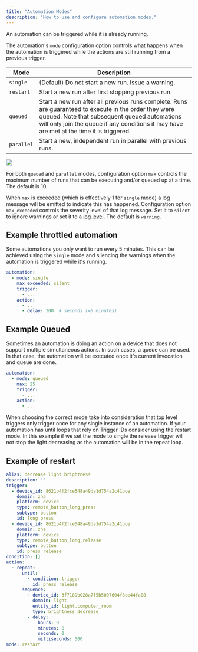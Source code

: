 ```yaml
---
title: "Automation Modes"
description: "How to use and configure automation modes."
---
```


An automation can be triggered while it is already running.

The automation's `mode` configuration option controls what happens when the automation is triggered while the actions are still running from a previous trigger.

Mode | Description
-|-
`single` | (Default) Do not start a new run. Issue a warning.
`restart` | Start a new run after first stopping previous run.
`queued` | Start a new run after all previous runs complete. Runs are guaranteed to execute in the order they were queued. Note that subsequent queued automations will only join the queue if any conditions it may have are met at the time it is triggered.
`parallel` | Start a new, independent run in parallel with previous runs.

<p class='img'>
  <img src='/images/integrations/script/script_modes.jpg'>
</p>

For both `queued` and `parallel` modes, configuration option `max` controls the maximum
number of runs that can be executing and/or queued up at a time. The default is 10.

When `max` is exceeded (which is effectively 1 for `single` mode) a log message will be emitted to indicate this has happened. Configuration option `max_exceeded` controls the severity level of that log message. Set it to `silent` to ignore warnings or set it to a [log level](/integrations/logger/#log-levels). The default is `warning`.


## Example throttled automation

Some automations you only want to run every 5 minutes. This can be achieved using the `single` mode and silencing the warnings when the automation is triggered while it's running.

```yaml
automation:
  - mode: single
    max_exceeded: silent
    trigger:
      - ...
    action:
      - ...
      - delay: 300  # seconds (=5 minutes)
```

## Example Queued

Sometimes an automation is doing an action on a device that does not support multiple simultaneous actions. In such cases, a queue can be used. In that case, the automation will be executed once it's current invocation and queue are done.

```yaml
automation:
  - mode: queued
    max: 25
    trigger:
      - ...
    action:
      - ...
```


When choosing the correct mode take into consideration that top level triggers only trigger once for any single instance of an automation. If your automation has until loops that rely on Trigger IDs consider using the restart mode. In this example if we set the mode to single the release trigger will not stop the light decreasing as the automation will be in the repeat loop. 

## Example of restart

```yaml
alias: decrease light brightness
description: ''
trigger:
  - device_id: 8621b4f2fce548a49da1d754a2c41bce
    domain: zha
    platform: device
    type: remote_button_long_press
    subtype: button
    id: long press
  - device_id: 8621b4f2fce548a49da1d754a2c41bce
    domain: zha
    platform: device
    type: remote_button_long_release
    subtype: button
    id: press release
condition: []
action:
  - repeat:
      until:
        - condition: trigger
          id: press release
      sequence:
        - device_id: 3f7189b028a7f5b5007604f8ce44fa08
          domain: light
          entity_id: light.computer_room
          type: brightness_decrease
        - delay:
            hours: 0
            minutes: 0
            seconds: 0
            milliseconds: 500
mode: restart
```
